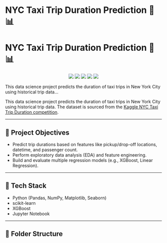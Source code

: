 # NYC Taxi Trip Duration Prediction 🚕📊
# NYC Taxi Trip Duration Prediction 🚖📊

<p align="center">
  <img src="https://img.shields.io/badge/Python-3.10-blue?logo=python">
  <img src="https://img.shields.io/badge/Made%20with-Jupyter-orange?logo=jupyter">
  <img src="https://img.shields.io/badge/Model-XGBoost-lightgreen?logo=github">
  <img src="https://img.shields.io/badge/License-MIT-green">
  <img src="https://img.shields.io/badge/Status-Completed-brightgreen">
</p>

This data science project predicts the duration of taxi trips in New York City using historical trip data...


This data science project predicts the duration of taxi trips in New York City using historical trip data. The dataset is sourced from the [Kaggle NYC Taxi Trip Duration competition](https://www.kaggle.com/competitions/nyc-taxi-trip-duration).

---

## 📌 Project Objectives
- Predict trip durations based on features like pickup/drop-off locations, datetime, and passenger count.
- Perform exploratory data analysis (EDA) and feature engineering.
- Build and evaluate multiple regression models (e.g., XGBoost, Linear Regression).

---

## 🧰 Tech Stack
- Python (Pandas, NumPy, Matplotlib, Seaborn)
- scikit-learn
- XGBoost
- Jupyter Notebook

---

## 📁 Folder Structure
